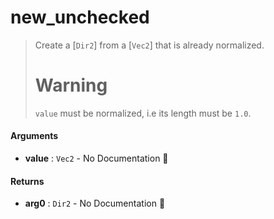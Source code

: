 # new\_unchecked

>  Create a [`Dir2`] from a [`Vec2`] that is already normalized.
>  # Warning
>  `value` must be normalized, i.e its length must be `1.0`.

#### Arguments

- **value** : `Vec2` \- No Documentation 🚧

#### Returns

- **arg0** : `Dir2` \- No Documentation 🚧